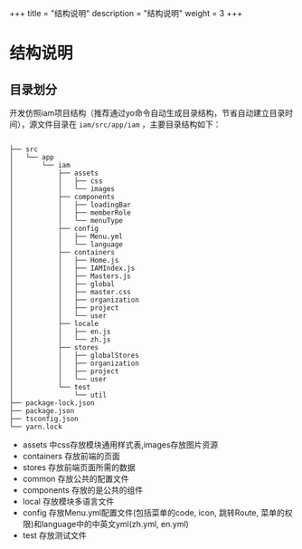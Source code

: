 +++
title = "结构说明"
description = "结构说明"
weight = 3
+++

# 结构说明

## 目录划分

开发仿照iam项目结构（推荐通过yo命令自动生成目录结构，节省自动建立目录时间），源文件目录在 `iam/src/app/iam` ，主要目录结构如下：

```

├── src
│   └── app
│       └── iam
│           ├── assets
│           │   ├── css
│           │   └── images
│           ├── components
│           │   ├── loadingBar
│           │   ├── memberRole
│           │   └── menuType
│           ├── config
│           │   ├── Menu.yml
│           │   └── language
│           ├── containers
│           │   ├── Home.js
│           │   ├── IAMIndex.js
│           │   ├── Masters.js
│           │   ├── global
│           │   ├── master.css
│           │   ├── organization
│           │   ├── project
│           │   └── user
│           ├── locale
│           │   ├── en.js
│           │   └── zh.js
│           ├── stores
│           │   ├── globalStores
│           │   ├── organization
│           │   ├── project
│           │   └── user
│           └── test
│               └── util
├── package-lock.json
├── package.json
├── tsconfig.json
└── yarn.lock

```

- assets 中css存放模块通用样式表,images存放图片资源
- containers 存放前端的页面
- stores 存放前端页面所需的数据
- common 存放公共的配置文件
- components 存放的是公共的组件
- local 存放模块多语言文件
- config 存放Menu.yml配置文件(包括菜单的code, icon, 跳转Route, 菜单的权限)和language中的中英文yml(zh.yml, en.yml)
- test 存放测试文件
